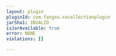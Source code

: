 ```yaml
---
layout: plugin
pluginId: com.fangxu.socollectionplugin
jarSha1: INVALID
isJarAvailable: true
error: NONE
violations: []

---
```

